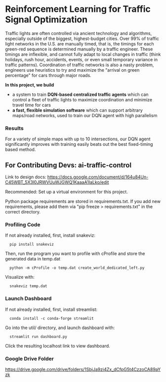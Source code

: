 # Reinforcement Learning for Traffic Signal Optimization

Traffic lights are often controlled via ancient technology and algorithms, especially outside of the biggest, highest-budget cities. Over 99% of traffic light networks in the U.S. are manually timed, that is, the timings for each green-red sequence is determined manually by a traffic engineer. These timings are inflexible, and cannot fully adapt to local changes in traffic (think holidays, rush hour, accidents, events, or even small temporary variance in traffic patterns). Coordination of traffic networks is also a nasty problem, engineers use heuristics to try and maximize the "arrival on green percentage" for cars through major roads.

**In this project, we build**

- a system to train **DQN-based centralized traffic agents** which can control a fleet of traffic lights to maximize coordination and minimize travel time for cars
- **a fast, flexible simulation software** which can support arbitrary maps/road networks, used to train our DQN agent with high parallelism

### Results

For a variety of simple maps with up to 10 intersections, our DQN agent significantly improves with training easily beats out the best fixed-timing based method.

## For Contributing Devs: ai-traffic-control

Link to design docs: https://docs.google.com/document/d/164u84Un-C45WBT_5X3l0JRWVUuWJGWQ1KaaaA1IaLko/edit

Recommended: Set up a virtual environment for this project.

Python package requirements are stored in requirements.txt. If you add new
requirements, please add them via "pip freeze > requirements.txt" in the correct
directory.

### Profiling Code

If not already installed, first, install snakeviz:
```
  pip install snakeviz
```
Then, run the program you want to profile with cProfile and store the generated data in temp.dat
```
  python -m cProfile -o temp.dat create_world_dedicated_left.py
```
Visualize with:
```
  snakeviz temp.dat
```

### Launch Dashboard

If not already installed, first, install streamlist:
```
  conda install -c conda-forge streamlit
```
Go into the util/ directory, and launch dashboard with:
```
  streamlit run dashboard.py
```
Click the resulting localhost link to view dashboard. 

### Google Drive Folder
https://drive.google.com/drive/folders/1SbjJa9zi4Zx_dCfpG5t4CzzoCA89aYzk
